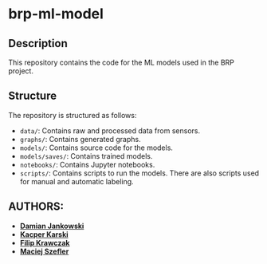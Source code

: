 # brp-ml-model

## Description

This repository contains the code for the ML models used in the BRP project.

## Structure

The repository is structured as follows:

- `data/`: Contains raw and processed data from sensors.
- `graphs/`: Contains generated graphs.
- `models/`: Contains source code for the models.
- `models/saves/`: Contains trained models.
- `notebooks/`: Contains Jupyter notebooks.
- `scripts/`: Contains scripts to run the models. There are also scripts used for manual and automatic labeling.

## AUTHORS:

- **[Damian Jankowski](https://github.com/pingwin02)**
- **[Kacper Karski](https://github.com/JaKarski)**
- **[Filip Krawczak](https://github.com/prosto20025)**
- **[Maciej Szefler](https://github.com/rysiekpol)**

